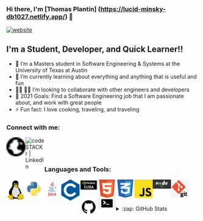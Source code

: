 ### Hi there, I'm [Thomas Plantin] (https://lucid-minsky-db1027.netlify.app/) 👋


[![website](https://img.shields.io/website?label=MyWebsite&style=for-the-badge&url=https%3A%2F%2Fcodestackr.com)](https://lucid-minsky-db1027.netlify.app/)

## I'm a Student, Developer, and Quick Learner!!

- 🔭 I’m a Masters student in Software Engineering & Systems at the University of Texas at Austin
- 🌱 I’m currently learning about everything and anything that is useful and fun
- 👨‍💻 👩‍💻 I’m looking to collaborate with other engineers and developers
- 🥅 2021 Goals: Find a Software Engineering job that I am passionate about, and work with great people
- ⚡ Fun fact: I love cooking, traveling, and traveling

### Connect with me:

[<img align="left" alt="codeSTACKr.com" width="50px" src="https://raw.githubusercontent.com/iconic/open-iconic/master/svg/globe.svg" />][website]
[<img align="left" alt="codeSTACKr | LinkedIn" width="50px" src="https://cdn.jsdelivr.net/npm/simple-icons@v3/icons/linkedin.svg" />][linkedin]

<br />
<br />
<br />

### Languages and Tools:
<div>
    <img align="left" alt="Linux" width="48px" src="images/linux.png" />
    <img align="left" alt="Python" width="48px" src="images/python.png" />
    <img align="left" alt="Java" width="48px" src="images/java.png" />
    <img align="left" alt="C" width="48px" src="images/c.png" />
    <img align="left" alt="CUDA" width="48px" src="images/CUDA.png" />
    <img align="left" alt="HTML5" width="48px" src="images/html5.png" />
    <img align="left" alt="CSS3" width="48px" src="images/css3.png" />
    <img align="left" alt="JavaScript" width="48px" src="images/javascript.png" />
    <img align="left" alt="Node.js" width="48px" src="images/nodejs.png" />
    <img align="left" alt="Git" width="48px" src="images/git.png" />
    <img align="left" alt="GitHub" width="48px" src="images/github.png" />
    <img align="left" alt="Terminal" width="48px" src="images/terminal.png" />
</div>

<br />
<br />
<br />
<br />

<details>
  <summary>:zap: GitHub Stats</summary>

  <img align="left" alt="codeSTACKr's GitHub Stats" src="https://github-readme-stats.codestackr.vercel.app/api?username=thomasplantin&show_icons=true&hide_border=true" />

</details>

[website]: https://lucid-minsky-db1027.netlify.app/
[linkedin]: https://www.linkedin.com/in/thomas-plantin/
